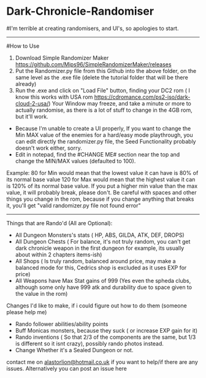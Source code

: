 # Dark-Chronicle-Randomiser

#I'm terrible at creating randomisers, and UI's, so apologies to start.

--------------------------------
#How to Use

1. Download Simple Randomizer Maker https://github.com/Mips96/SimpleRandomizerMaker/releases
2. Put the Randomizer.py file from this Github into the above folder, on the same level as the .exe file (delete the tutorial folder that will be there already)
3. Run the .exe and click on "Load File" button, finding your DC2 rom ( I know this works with USA rom https://cdromance.com/ps2-iso/dark-cloud-2-usa/)
   Your Window may freeze, and take a minute or more to actually randomise, as there is a lot of stuff to change in the 4GB rom, but it'll work.
   
* Because I'm unable to create a UI properly, If you want to change the Min MAX value of the enemies for a hard/easy mode playthrough, you can edit directly the randomizer.py file, the Seed Functionality probably doesn't work either, sorry.
* Edit in notepad, find the #CHANGE ME# section near the top and change the MIN/MAX values (defaulted to 100).

Example:
80 for Min would mean that the lowest value it can have is 80% of its normal base value
120 for Max would mean that the highest value it can is 120% of its normal base value.
If you put a higher min value than the max value, it will probably break, please don't.
Be careful with spaces and other things you change in the rom, because if you change anything that breaks it, you'll get "valid randomizer.py file not found error"

---------------------------------------

Things that are Rando'd (All are Optional):
* All Dungeon Monsters's stats ( HP, ABS, GILDA, ATK, DEF, DROPS)
* All Dungeon Chests ( For balance, it's not truly random, you can't get dark chronicle weapon in the first dungeon for example, its usually about within 2 chapters items-ish)
* All Shops ( Is truly random, balanced around price, may make a balanced mode for this, Cedrics shop is excluded as it uses EXP for price)
* All Weapons have Max Stat gains of 999 (Yes even the spheda clubs, although some only have 999 atk and durability due to space given to the value in the rom)

Changes I'd like to make, if i could figure out how to do them (someone please help me)
* Rando follower abilities/ability points
* Buff Monicas monsters, because they suck ( or increase EXP gain for it)
* Rando inventions ( So that 2/3 of the components are the same, but 1/3 is different so it isnt crazy), possibly rando photos instead.
* Change Whether it's a Sealed Dungeon or not.

contact me on alastorlion@hotmail.co.uk if you want to help/if there are any issues.
Alternatively you can post an issue here
